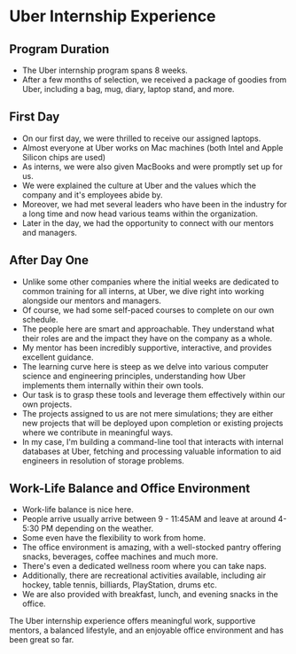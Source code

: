# Uber Internship Experience

## Program Duration
- The Uber internship program spans 8 weeks.
- After a few months of selection, we received a package of goodies from Uber, including a bag, mug, diary, laptop stand, and more.

## First Day
- On our first day, we were thrilled to receive our assigned laptops.
- Almost everyone at Uber works on Mac machines (both Intel and Apple Silicon chips are used)
- As interns, we were also given MacBooks and were promptly set up for us.
- We were explained the culture at Uber and the values which the company and it's employees abide by.
- Moreover, we had met several leaders who have been in the industry for a long time and now head various teams within the organization.
- Later in the day, we had the opportunity to connect with our mentors and managers.

## After Day One
- Unlike some other companies where the initial weeks are dedicated to common training for all interns, at Uber, we dive right into working alongside our mentors and managers.
- Of course, we had some self-paced courses to complete on our own schedule.
- The people here are smart and approachable. They understand what their roles are and the impact they have on the company as a whole.
- My mentor has been incredibly supportive, interactive, and provides excellent guidance.
- The learning curve here is steep as we delve into various computer science and engineering principles, understanding how Uber implements them internally within their own tools.
- Our task is to grasp these tools and leverage them effectively within our own projects.
- The projects assigned to us are not mere simulations; they are either new projects that will be deployed upon completion or existing projects where we contribute in meaningful ways.
- In my case, I'm building a command-line tool that interacts with internal databases at Uber, fetching and processing valuable information to aid engineers in resolution of storage problems.

## Work-Life Balance and Office Environment
- Work-life balance is nice here.
- People arrive usually arrive between  9 - 11:45AM and leave at around 4-5:30 PM depending on the weather.
- Some even have the flexibility to work from home.
- The office environment is amazing, with a well-stocked pantry offering snacks, beverages, coffee machines and much more.
- There's even a dedicated wellness room where you can take naps.
- Additionally, there are recreational activities available, including air hockey, table tennis, billiards, PlayStation, drums etc.
- We are also provided with breakfast, lunch, and evening snacks in the office.

The Uber internship experience offers meaningful work, supportive mentors, a balanced lifestyle, and an enjoyable office environment and has been great so far.
